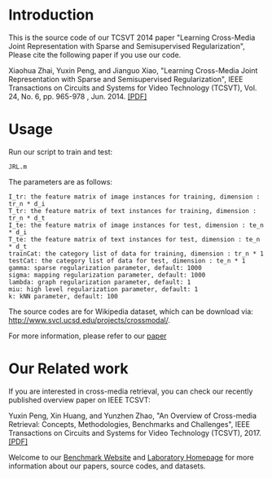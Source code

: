 # Introduction
This is the source code of our TCSVT 2014 paper "Learning Cross-Media Joint Representation with Sparse and Semisupervised Regularization", Please cite the following paper if you use our code.

Xiaohua Zhai, Yuxin Peng, and Jianguo Xiao, "Learning Cross-Media Joint Representation with Sparse and Semisupervised Regularization", IEEE Transactions on Circuits and Systems for Video Technology (TCSVT), Vol. 24, No. 6, pp. 965-978 , Jun. 2014. [[PDF]](http://www.icst.pku.edu.cn/mipl/tiki-download_file.php?fileId=269)

# Usage
Run our script to train and test:
 
    JRL.m

The parameters are as follows:

    I_tr: the feature matrix of image instances for training, dimension : tr_n * d_i
    T_tr: the feature matrix of text instances for training, dimension : tr_n * d_t
    I_te: the feature matrix of image instances for test, dimension : te_n * d_i
    T_te: the feature matrix of text instances for test, dimension : te_n * d_t
    trainCat: the category list of data for training, dimension : tr_n * 1
    testCat: the category list of data for test, dimension : te_n * 1
    gamma: sparse regularization parameter, default: 1000
    sigma: mapping regularization parameter, default: 1000
    lambda: graph regularization parameter, default: 1
    miu: high level regularization parameter, default: 1
    k: kNN parameter, default: 100

The source codes are for Wikipedia dataset, which can be download via: http://www.svcl.ucsd.edu/projects/crossmodal/.

For more information, please refer to our [paper](http://www.icst.pku.edu.cn/mipl/tiki-download_file.php?fileId=269)

# Our Related work
If you are interested in cross-media retrieval, you can check our recently published overview paper on IEEE TCSVT:

Yuxin Peng, Xin Huang, and Yunzhen Zhao, "An Overview of Cross-media Retrieval: Concepts, Methodologies, Benchmarks and Challenges", IEEE Transactions on Circuits and Systems for Video Technology (TCSVT), 2017.[[PDF]](http://www.icst.pku.edu.cn/mipl/tiki-download_file.php?fileId=376)

Welcome to our [Benchmark Website](http://www.icst.pku.edu.cn/mipl/xmedia) and [Laboratory Homepage](http://www.icst.pku.edu.cn/mipl) for more information about our papers, source codes, and datasets.
